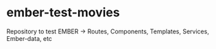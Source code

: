 # ember-test-movies
Repository to test EMBER -> Routes, Components, Templates, Services, Ember-data, etc
